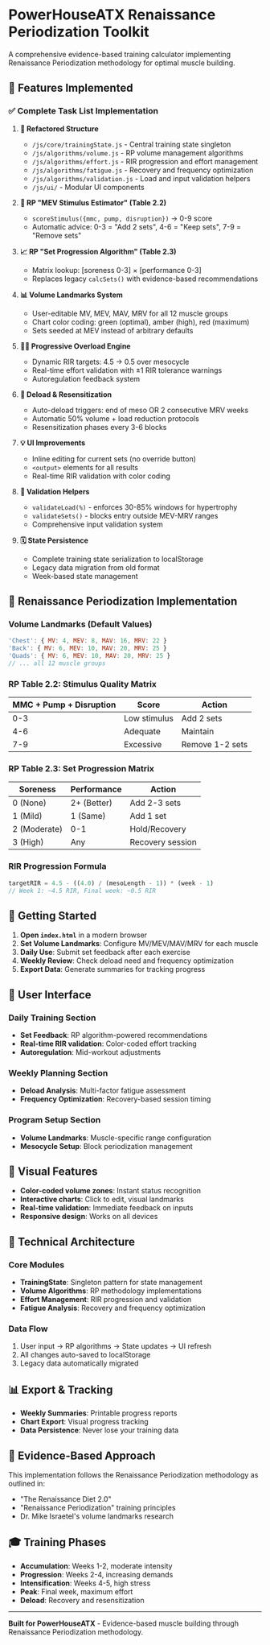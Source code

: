 # PowerHouseATX Renaissance Periodization Toolkit

A comprehensive evidence-based training calculator implementing Renaissance Periodization methodology for optimal muscle building.

## 🎯 Features Implemented

### ✅ Complete Task List Implementation

1. **📁 Refactored Structure**
   - `/js/core/trainingState.js` - Central training state singleton
   - `/js/algorithms/volume.js` - RP volume management algorithms
   - `/js/algorithms/effort.js` - RIR progression and effort management
   - `/js/algorithms/fatigue.js` - Recovery and frequency optimization
   - `/js/algorithms/validation.js` - Load and input validation helpers
   - `/js/ui/` - Modular UI components

2. **🔢 RP "MEV Stimulus Estimator" (Table 2.2)**
   - `scoreStimulus({mmc, pump, disruption})` → 0-9 score
   - Automatic advice: 0-3 = "Add 2 sets", 4-6 = "Keep sets", 7-9 = "Remove sets"

3. **📈 RP "Set Progression Algorithm" (Table 2.3)**
   - Matrix lookup: [soreness 0-3] × [performance 0-3]
   - Replaces legacy `calcSets()` with evidence-based recommendations

4. **📊 Volume Landmarks System**
   - User-editable MV, MEV, MAV, MRV for all 12 muscle groups
   - Chart color coding: green (optimal), amber (high), red (maximum)
   - Sets seeded at MEV instead of arbitrary defaults

5. **🏋️‍♂️ Progressive Overload Engine**
   - Dynamic RIR targets: 4.5 → 0.5 over mesocycle
   - Real-time effort validation with ±1 RIR tolerance warnings
   - Autoregulation feedback system

6. **🛑 Deload & Resensitization**
   - Auto-deload triggers: end of meso OR 2 consecutive MRV weeks
   - Automatic 50% volume + load reduction protocols
   - Resensitization phases every 3-6 blocks

7. **💡 UI Improvements**
   - Inline editing for current sets (no override button)
   - `<output>` elements for all results
   - Real-time RIR validation with color coding

8. **📜 Validation Helpers**
   - `validateLoad(%)` - enforces 30-85% windows for hypertrophy
   - `validateSets()` - blocks entry outside MEV-MRV ranges
   - Comprehensive input validation system

9. **🗓 State Persistence**
   - Complete training state serialization to localStorage
   - Legacy data migration from old format
   - Week-based state management

## 🧬 Renaissance Periodization Implementation

### Volume Landmarks (Default Values)
```javascript
'Chest': { MV: 4, MEV: 8, MAV: 16, MRV: 22 }
'Back': { MV: 6, MEV: 10, MAV: 20, MRV: 25 }
'Quads': { MV: 6, MEV: 10, MAV: 20, MRV: 25 }
// ... all 12 muscle groups
```

### RP Table 2.2: Stimulus Quality Matrix
| MMC + Pump + Disruption | Score | Action |
|-------------------------|-------|---------|
| 0-3 | Low stimulus | Add 2 sets |
| 4-6 | Adequate | Maintain |
| 7-9 | Excessive | Remove 1-2 sets |

### RP Table 2.3: Set Progression Matrix
| Soreness | Performance | Action |
|----------|-------------|---------|
| 0 (None) | 2+ (Better) | Add 2-3 sets |
| 1 (Mild) | 1 (Same) | Add 1 set |
| 2 (Moderate) | 0-1 | Hold/Recovery |
| 3 (High) | Any | Recovery session |

### RIR Progression Formula
```javascript
targetRIR = 4.5 - ((4.0) / (mesoLength - 1)) * (week - 1)
// Week 1: ~4.5 RIR, Final week: ~0.5 RIR
```

## 🚀 Getting Started

1. **Open `index.html`** in a modern browser
2. **Set Volume Landmarks**: Configure MV/MEV/MAV/MRV for each muscle
3. **Daily Use**: Submit set feedback after each exercise
4. **Weekly Review**: Check deload need and frequency optimization
5. **Export Data**: Generate summaries for tracking progress

## 📱 User Interface

### Daily Training Section
- **Set Feedback**: RP algorithm-powered recommendations
- **Real-time RIR validation**: Color-coded effort tracking
- **Autoregulation**: Mid-workout adjustments

### Weekly Planning Section
- **Deload Analysis**: Multi-factor fatigue assessment
- **Frequency Optimization**: Recovery-based session timing

### Program Setup Section
- **Volume Landmarks**: Muscle-specific range configuration
- **Mesocycle Setup**: Block periodization management

## 🎨 Visual Features

- **Color-coded volume zones**: Instant status recognition
- **Interactive charts**: Click to edit, visual landmarks
- **Real-time validation**: Immediate feedback on inputs
- **Responsive design**: Works on all devices

## 🔧 Technical Architecture

### Core Modules
- **TrainingState**: Singleton pattern for state management
- **Volume Algorithms**: RP methodology implementations
- **Effort Management**: RIR progression and validation
- **Fatigue Analysis**: Recovery and frequency optimization

### Data Flow
1. User input → RP algorithms → State updates → UI refresh
2. All changes auto-saved to localStorage
3. Legacy data automatically migrated

## 📊 Export & Tracking

- **Weekly Summaries**: Printable progress reports
- **Chart Export**: Visual progress tracking
- **Data Persistence**: Never lose your training data

## 🔬 Evidence-Based Approach

This implementation follows the Renaissance Periodization methodology as outlined in:
- "The Renaissance Diet 2.0" 
- "Renaissance Periodization" training principles
- Dr. Mike Israetel's volume landmarks research

## 🎓 Training Phases

- **Accumulation**: Weeks 1-2, moderate intensity
- **Progression**: Weeks 2-4, increasing demands  
- **Intensification**: Weeks 4-5, high stress
- **Peak**: Final week, maximum effort
- **Deload**: Recovery and resensitization

---

**Built for PowerHouseATX** - Evidence-based muscle building through Renaissance Periodization methodology.
